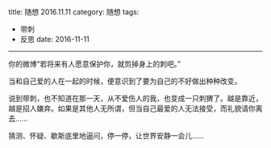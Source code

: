 title: 随想 2016.11.11
category: 随想
tags:
  - 带刺
  - 反思
date: 2016-11-11
---

你的微博“若将来有人愿意保护你，就剪掉身上的刺吧。”

当和自己爱的人在一起的时候，便意识到了要为自己的不好做出种种改变。

说到带刺，也不知道在那一天，从不爱伤人的我，也变成一只刺猬了。越是靠近，越是招人嫌弃。如果是其他人无所谓，但当自己最爱的人无法接受，而礼貌请你离去……

猜测、怀疑、歇斯底里地逼问，停一停，让世界安静一会儿……

